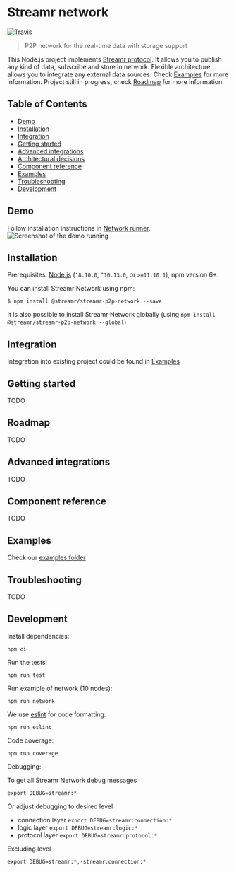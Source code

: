 # Streamr network 
 ![Travis](https://travis-ci.com/streamr-dev/network.svg?token=qNNVCnYJo1fz18VTNpPZ&branch=master)
 
> P2P network for the real-time data with storage support

This Node.js project implements
[Streamr protocol](https://github.com/streamr-dev/streamr-client-protocol-js).
It allows you to publish any kind of data, subscribe and store in network.
Flexible architecture allows you to integrate any external data sources.
Check [Examples](#examples) for more information. Project still in progress, 
check [Roadmap](#roadmap) for more information.


## Table of Contents
- [Demo](#demo)
- [Installation](#installation)
- [Integration](#integration)
- [Getting started](#getting-started)
- [Advanced integrations](#advanced-integrations)
- [Architectural decisions](https://github.com/streamr-dev/network/wiki)
- [Component reference](#component-reference)
- [Examples](#examples)
- [Troubleshooting](#troubleshooting)
- [Development](#development)

## Demo

Follow installation instructions in [Network runner](https://github.com/streamr-dev/network-runner).
![Screenshot of the demo running](https://raw.githubusercontent.com/streamr-dev/network-runner/master/streamr-network.png?token=ABWG2RMLCBIRYNCUUTOF2Z24ZLWT6)

## Installation

Prerequisites: [Node.js](https://nodejs.org/) (`^8.10.0`, `^10.13.0`, or `>=11.10.1`), npm version 6+.

You can install Streamr Network using npm:

```
$ npm install @streamr/streamr-p2p-network --save
```

It is also possible to install Streamr Network globally (using `npm install @streamr/streamr-p2p-network --global`)

## Integration

Integration into existing project could be found in [Examples](/examples)

## Getting started

TODO

## Roadmap

TODO

## Advanced integrations

TODO

## Component reference

TODO

## Examples

Check our [examples folder](./examples)

## Troubleshooting

TODO

## Development

Install dependencies:

    npm ci
    
Run the tests:

    npm run test

Run example of network (10 nodes):

    npm run network

We use [eslint](https://github.com/eslint/eslint) for code formatting:

    npm run eslint

Code coverage:

    npm run coverage
    
Debugging:

To get all Streamr Network debug messages  

    export DEBUG=streamr:*
    
Or adjust debugging to desired level 

- connection layer `export DEBUG=streamr:connection:*`
- logic layer `export DEBUG=streamr:logic:*`
- protocol layer `export DEBUG=streamr:protocol:*`

Excluding level

    export DEBUG=streamr:*,-streamr:connection:*
    